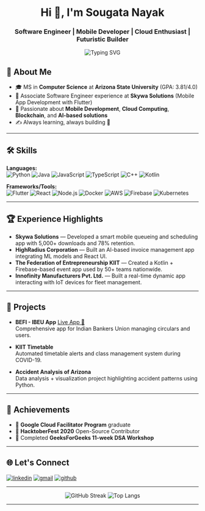 <h1 align="center">Hi 👋, I'm Sougata Nayak</h1>
<h3 align="center">Software Engineer | Mobile Developer | Cloud Enthusiast | Futuristic Builder</h3>

<p align="center">
  <img src="https://readme-typing-svg.demolab.com?font=Fira+Code&weight=600&size=22&pause=1000&color=000000&center=true&vCenter=true&width=800&height=60&lines=Crafting+Innovative+Mobile+Apps;Building+Scalable+Cloud+Solutions;Exploring+AI+%26+Blockchain;Code.+Learn.+Innovate." alt="Typing SVG" />
</p>

## 🚀 About Me
- 🎓 MS in **Computer Science** at **Arizona State University** (GPA: 3.81/4.0) 
- 💼 Associate Software Engineer experience at **Skywa Solutions** (Mobile App Development with Flutter)  
- 🤖 Passionate about **Mobile Development**, **Cloud Computing**, **Blockchain**, and **AI-based solutions**  
- ✍️ Always learning, always building 🚀

---

## 🛠️ Skills

**Languages:**  
![Python](https://img.shields.io/badge/Python-3670A0?style=for-the-badge&logo=python&logoColor=white)
![Java](https://img.shields.io/badge/Java-ED8B00?style=for-the-badge&logo=java&logoColor=white)
![JavaScript](https://img.shields.io/badge/JavaScript-F7DF1E?style=for-the-badge&logo=javascript&logoColor=black)
![TypeScript](https://img.shields.io/badge/TypeScript-007ACC?style=for-the-badge&logo=typescript&logoColor=white)
![C++](https://img.shields.io/badge/C++-00599C?style=for-the-badge&logo=cplusplus&logoColor=white)
![Kotlin](https://img.shields.io/badge/Kotlin-7F52FF?style=for-the-badge&logo=kotlin&logoColor=white)

**Frameworks/Tools:**  
![Flutter](https://img.shields.io/badge/Flutter-02569B?style=for-the-badge&logo=flutter&logoColor=white)
![React](https://img.shields.io/badge/React-20232A?style=for-the-badge&logo=react&logoColor=61DAFB)
![Node.js](https://img.shields.io/badge/Node.js-339933?style=for-the-badge&logo=nodedotjs&logoColor=white)
![Docker](https://img.shields.io/badge/Docker-2496ED?style=for-the-badge&logo=docker&logoColor=white)
![AWS](https://img.shields.io/badge/AWS-FF9900?style=for-the-badge&logo=amazonaws&logoColor=white)
![Firebase](https://img.shields.io/badge/Firebase-ffca28?style=for-the-badge&logo=firebase&logoColor=black)
![Kubernetes](https://img.shields.io/badge/Kubernetes-326CE5?style=for-the-badge&logo=kubernetes&logoColor=white)

---

## 🏆 Experience Highlights
- **Skywa Solutions** — Developed a smart mobile queueing and scheduling app with 5,000+ downloads and 78% retention.
- **HighRadius Corporation** — Built an AI-based invoice management app integrating ML models and React UI.
- **The Federation of Entrepreneurship KIIT** — Created a Kotlin + Firebase-based event app used by 50+ teams nationwide.
- **Innofinity Manufacturers Pvt. Ltd.** — Built a real-time dynamic app interacting with IoT devices for fleet management.

---

## 🧠 Projects
- **BEFI - IBEU App** [Live App 🔗](https://github.com/sougata-nayak/ibeu-asansol)  
  Comprehensive app for Indian Bankers Union managing circulars and users.

- **KIIT Timetable**  
  Automated timetable alerts and class management system during COVID-19.

- **Accident Analysis of Arizona**  
  Data analysis + visualization project highlighting accident patterns using Python.

---

## 🎯 Achievements
- 🏅 **Google Cloud Facilitator Program** graduate  
- 🏅 **HacktoberFest 2020** Open-Source Contributor  
- 🏅 Completed **GeeksForGeeks 11-week DSA Workshop**

---

## 🌐 Let's Connect
<p align="left">
  <a href="https://linkedin.com/in/sougata-nayak" target="blank"><img align="center" src="https://img.shields.io/badge/LinkedIn-0077B5?logo=linkedin&logoColor=white&style=for-the-badge" alt="linkedin" /></a>
  <a href="mailto:sougatanayak007@gmail.com" target="blank"><img align="center" src="https://img.shields.io/badge/Gmail-D14836?logo=gmail&logoColor=white&style=for-the-badge" alt="gmail" /></a>
  <a href="https://github.com/sougata-nayak" target="blank"><img align="center" src="https://img.shields.io/badge/GitHub-100000?logo=github&logoColor=white&style=for-the-badge" alt="github" /></a>
</p>

---

<div align="center">
  <img src="https://github-readme-streak-stats.herokuapp.com/?user=sougata-nayak&theme=radical" alt="GitHub Streak" />
  <img src="https://github-readme-stats.vercel.app/api/top-langs/?username=sougata-nayak&layout=compact&theme=tokyonight" alt="Top Langs" />
</div>

---
